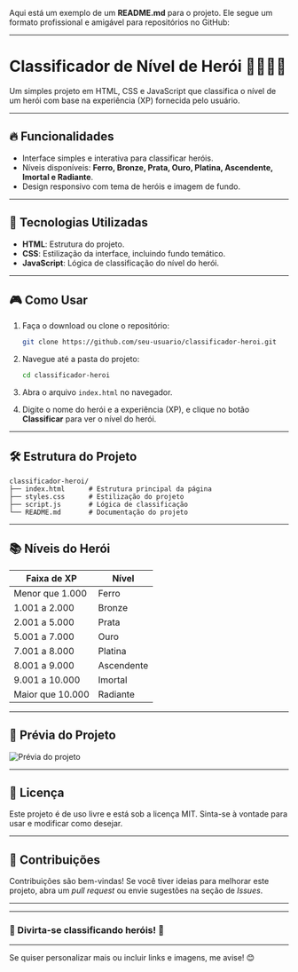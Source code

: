 Aqui está um exemplo de um **README.md** para o projeto. Ele segue um formato profissional e amigável para repositórios no GitHub:

---

# Classificador de Nível de Herói 🦸‍♂️🦸‍♀️

Um simples projeto em HTML, CSS e JavaScript que classifica o nível de um herói com base na experiência (XP) fornecida pelo usuário.

---

## 🔥 Funcionalidades
- Interface simples e interativa para classificar heróis.
- Níveis disponíveis: **Ferro, Bronze, Prata, Ouro, Platina, Ascendente, Imortal e Radiante**.
- Design responsivo com tema de heróis e imagem de fundo.

---

## 🚀 Tecnologias Utilizadas
- **HTML**: Estrutura do projeto.
- **CSS**: Estilização da interface, incluindo fundo temático.
- **JavaScript**: Lógica de classificação do nível do herói.

---

## 🎮 Como Usar
1. Faça o download ou clone o repositório:
   ```bash
   git clone https://github.com/seu-usuario/classificador-heroi.git
   ```
2. Navegue até a pasta do projeto:
   ```bash
   cd classificador-heroi
   ```
3. Abra o arquivo `index.html` no navegador.

4. Digite o nome do herói e a experiência (XP), e clique no botão **Classificar** para ver o nível do herói.

---

## 🛠 Estrutura do Projeto
```plaintext
classificador-heroi/
├── index.html      # Estrutura principal da página
├── styles.css      # Estilização do projeto
├── script.js       # Lógica de classificação
└── README.md       # Documentação do projeto
```

---

## 📚 Níveis do Herói
| Faixa de XP       | Nível         |
|--------------------|---------------|
| Menor que 1.000   | Ferro         |
| 1.001 a 2.000     | Bronze        |
| 2.001 a 5.000     | Prata         |
| 5.001 a 7.000     | Ouro          |
| 7.001 a 8.000     | Platina       |
| 8.001 a 9.000     | Ascendente    |
| 9.001 a 10.000    | Imortal       |
| Maior que 10.000  | Radiante      |

---

## 🌟 Prévia do Projeto
<img src="https://via.placeholder.com/800x400.png?text=Preview+do+Projeto" alt="Prévia do projeto" />

---

## 📂 Licença
Este projeto é de uso livre e está sob a licença MIT. Sinta-se à vontade para usar e modificar como desejar.

---

## 🤝 Contribuições
Contribuições são bem-vindas! Se você tiver ideias para melhorar este projeto, abra um *pull request* ou envie sugestões na seção de *Issues*.

---

---

### 🎉 Divirta-se classificando heróis! 🚀

---

Se quiser personalizar mais ou incluir links e imagens, me avise! 😊
